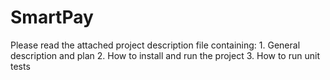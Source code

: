 # SmartPay
Please read the attached project description file containing: 1. General description and plan 2. How to install and run the project 3. How to run unit tests 
